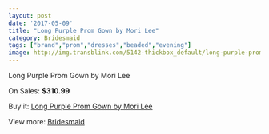 ```yaml
---
layout: post
date: '2017-05-09'
title: "Long Purple Prom Gown by Mori Lee"
category: Bridesmaid
tags: ["brand","prom","dresses","beaded","evening"]
image: http://img.transblink.com/5142-thickbox_default/long-purple-prom-gown-by-mori-lee.jpg
---
```

Long Purple Prom Gown by Mori Lee

On Sales: **$310.99**
<a href="https://www.transblink.com/en/bridesmaid/1615-long-purple-prom-gown-by-mori-lee.html"><amp-img layout="responsive" width="600" height="600" src="//img.transblink.com/5142-thickbox_default/long-purple-prom-gown-by-mori-lee.jpg" alt="Long Purple Prom Gown by Mori Lee 0" /></a>
<a href="https://www.transblink.com/en/bridesmaid/1615-long-purple-prom-gown-by-mori-lee.html"><amp-img layout="responsive" width="600" height="600" src="//img.transblink.com/5144-thickbox_default/long-purple-prom-gown-by-mori-lee.jpg" alt="Long Purple Prom Gown by Mori Lee 1" /></a>
<a href="https://www.transblink.com/en/bridesmaid/1615-long-purple-prom-gown-by-mori-lee.html"><amp-img layout="responsive" width="600" height="600" src="//img.transblink.com/5143-thickbox_default/long-purple-prom-gown-by-mori-lee.jpg" alt="Long Purple Prom Gown by Mori Lee 2" /></a>

Buy it: [Long Purple Prom Gown by Mori Lee](https://www.transblink.com/en/bridesmaid/1615-long-purple-prom-gown-by-mori-lee.html "Long Purple Prom Gown by Mori Lee")

View more: [Bridesmaid](https://www.transblink.com/en/4-bridesmaid "Bridesmaid")